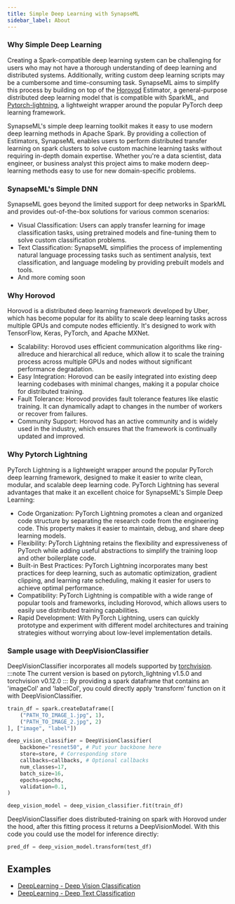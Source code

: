 ```yaml
---
title: Simple Deep Learning with SynapseML
sidebar_label: About
---
```


### Why Simple Deep Learning
Creating a Spark-compatible deep learning system can be challenging for users who may not have a 
thorough understanding of deep learning and distributed systems. Additionally, writing custom deep learning 
scripts may be a cumbersome and time-consuming task.
SynapseML aims to simplify this process by building on top of the [Horovod](https://github.com/horovod/horovod) Estimator, a general-purpose 
distributed deep learning model that is compatible with SparkML, and [Pytorch-lightning](https://github.com/Lightning-AI/lightning),
a lightweight wrapper around the popular PyTorch deep learning framework.

SynapseML's simple deep learning toolkit makes it easy to use modern deep learning methods in Apache Spark.
By providing a collection of Estimators, SynapseML enables users to perform distributed transfer learning on
spark clusters to solve custom machine learning tasks without requiring in-depth domain expertise.
Whether you're a data scientist, data engineer, or business analyst this project aims to make modern deep-learning methods easy to use for new domain-specific problems.

### SynapseML's Simple DNN
SynapseML goes beyond the limited support for deep networks in SparkML and provides out-of-the-box solutions for various common scenarios:
- Visual Classification: Users can apply transfer learning for image classification tasks, using pretrained models and fine-tuning them to solve custom classification problems.
- Text Classification: SynapseML simplifies the process of implementing natural language processing tasks such as sentiment analysis, text classification, and language modeling by providing prebuilt models and tools.
- And more coming soon

### Why Horovod
Horovod is a distributed deep learning framework developed by Uber, which has become popular for its ability to scale
deep learning tasks across multiple GPUs and compute nodes efficiently. It's designed to work with TensorFlow, Keras, PyTorch, and Apache MXNet.
- Scalability: Horovod uses efficient communication algorithms like ring-allreduce and hierarchical all reduce, which allow it to scale the training process across multiple GPUs and nodes without significant performance degradation.
- Easy Integration: Horovod can be easily integrated into existing deep learning codebases with minimal changes, making it a popular choice for distributed training.
- Fault Tolerance: Horovod provides fault tolerance features like elastic training. It can dynamically adapt to changes in the number of workers or recover from failures.
- Community Support: Horovod has an active community and is widely used in the industry, which ensures that the framework is continually updated and improved.

### Why Pytorch Lightning
PyTorch Lightning is a lightweight wrapper around the popular PyTorch deep learning framework, designed to make it 
easier to write clean, modular, and scalable deep learning code. PyTorch Lightning has several advantages that 
make it an excellent choice for SynapseML's Simple Deep Learning:
- Code Organization: PyTorch Lightning promotes a clean and organized code structure by separating the research code from the engineering code. This property makes it easier to maintain, debug, and share deep learning models.
- Flexibility: PyTorch Lightning retains the flexibility and expressiveness of PyTorch while adding useful abstractions to simplify the training loop and other boilerplate code.
- Built-in Best Practices: PyTorch Lightning incorporates many best practices for deep learning, such as automatic optimization, gradient clipping, and learning rate scheduling, making it easier for users to achieve optimal performance.
- Compatibility: PyTorch Lightning is compatible with a wide range of popular tools and frameworks, including Horovod, which allows users to easily use distributed training capabilities.
- Rapid Development: With PyTorch Lightning, users can quickly prototype and experiment with different model architectures and training strategies without worrying about low-level implementation details.

### Sample usage with DeepVisionClassifier
DeepVisionClassifier incorporates all models supported by [torchvision](https://github.com/pytorch/vision). 
:::note
The current version is based on pytorch_lightning v1.5.0 and torchvision v0.12.0
:::
By providing a spark dataframe that contains an 'imageCol' and 'labelCol', you could directly apply 'transform' function
on it with DeepVisionClassifier.
```python
train_df = spark.createDataframe([
    ("PATH_TO_IMAGE_1.jpg", 1),
    ("PATH_TO_IMAGE_2.jpg", 2)
], ["image", "label"])

deep_vision_classifier = DeepVisionClassifier(
    backbone="resnet50", # Put your backbone here
    store=store, # Corresponding store
    callbacks=callbacks, # Optional callbacks
    num_classes=17,
    batch_size=16,
    epochs=epochs,
    validation=0.1,
)

deep_vision_model = deep_vision_classifier.fit(train_df)
```
DeepVisionClassifier does distributed-training on spark with Horovod under the hood, after this fitting process it returns
a DeepVisionModel. With this code you could use the model for inference directly:
```python
pred_df = deep_vision_model.transform(test_df)
```

## Examples
- [DeepLearning - Deep Vision Classification](../DeepLearning%20-%20Deep%20Vision%20Classification)
- [DeepLearning - Deep Text Classification](../DeepLearning%20-%20Deep%20Text%20Classification)
